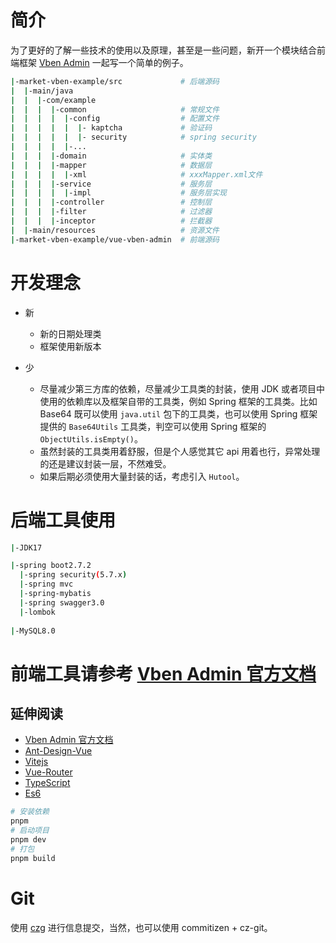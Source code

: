 # 简介

为了更好的了解一些技术的使用以及原理，甚至是一些问题，新开一个模块结合前端框架 [Vben Admin](https://vvbin.cn/doc-next/)
一起写一个简单的例子。

```bash
|-market-vben-example/src             # 后端源码
|  |-main/java
|  |  |-com/example
|  |  |  |-common                     # 常规文件
|  |  |  |  |-config                  # 配置文件
|  |  |  |  |  |- kaptcha             # 验证码
|  |  |  |  |  |- security            # spring security
|  |  |  |  |-...
|  |  |  |-domain                     # 实体类
|  |  |  |-mapper                     # 数据层
|  |  |  |  |-xml                     # xxxMapper.xml文件
|  |  |  |-service                    # 服务层
|  |  |  |  |-impl                    # 服务层实现
|  |  |  |-controller                 # 控制层
|  |  |  |-filter                     # 过滤器
|  |  |  |-inceptor                   # 拦截器
|  |-main/resources                   # 资源文件
|-market-vben-example/vue-vben-admin  # 前端源码
```

# 开发理念

- 新
    - 新的日期处理类
    - 框架使用新版本

- 少
    - 尽量减少第三方库的依赖，尽量减少工具类的封装，使用 JDK 或者项目中使用的依赖库以及框架自带的工具类，例如 Spring
      框架的工具类。比如
      Base64 既可以使用 `java.util` 包下的工具类，也可以使用
      Spring 框架提供的 `Base64Utils` 工具类，判空可以使用 Spring 框架的 `ObjectUtils.isEmpty()`。
    - 虽然封装的工具类用着舒服，但是个人感觉其它 api 用着也行，异常处理的还是建议封装一层，不然难受。
    - 如果后期必须使用大量封装的话，考虑引入 `Hutool`。

# 后端工具使用

```bash
|-JDK17

|-spring boot2.7.2
  |-spring security(5.7.x)
  |-spring mvc
  |-spring-mybatis
  |-spring swagger3.0
  |-lombok
  
|-MySQL8.0
```

# 前端工具请参考 [Vben Admin 官方文档](https://vvbin.cn/doc-next/)

## 延伸阅读

- [Vben Admin 官方文档](https://vvbin.cn/doc-next/guide/introduction.html)
- [Ant-Design-Vue](https://2x.antdv.com/docs/vue/introduce-cn/)
- [Vitejs](https://vitejs.dev/)
- [Vue-Router](https://router.vuejs.org/)
- [TypeScript](https://www.typescriptlang.org/)
- [Es6](https://es6.ruanyifeng.com/)

```bash
# 安装依赖
pnpm
# 启动项目
pnpm dev
# 打包
pnpm build
```

# Git

使用 [czg](https://cz-git.qbb.sh/zh/cli/) 进行信息提交，当然，也可以使用 commitizen + cz-git。